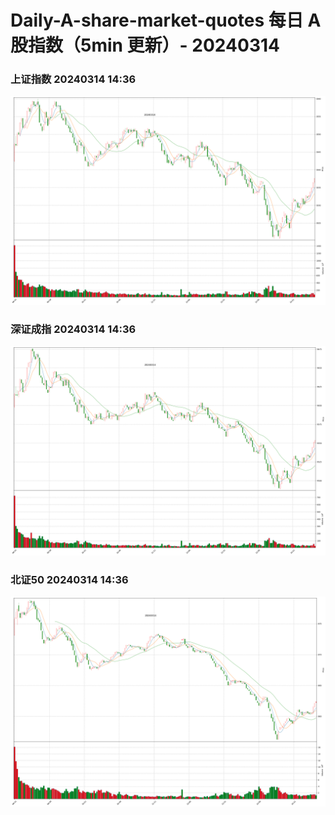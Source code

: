 
# Daily-A-share-market-quotes 每日 A 股指数（5min 更新）- 20240314

### 上证指数 20240314 14:36
![](./fig/2024/3/20240314-sh000001.png)

### 深证成指 20240314 14:36
![](./fig/2024/3/20240314-sz399001.png)

### 北证50 20240314 14:36
![](./fig/2024/3/20240314-bj899050.png)

